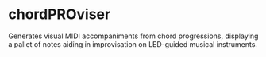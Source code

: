 # chordPROviser
Generates visual MIDI accompaniments from chord progressions, displaying a pallet of notes aiding in improvisation on LED-guided musical instruments.
